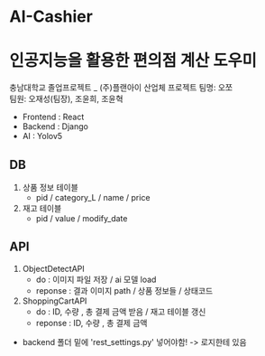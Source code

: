 # AI-Cashier

# 인공지능을 활용한 편의점 계산 도우미
  
충남대학교 졸업프로젝트  _ (주)플랜아이 산업체 프로젝트
팀명: 오쪼  
팀원: 오재성(팀장), 조윤희, 조윤혁     
  
- Frontend : React  
- Backend : Django
- AI : Yolov5

DB
----- 
1. 상품 정보 테이블
    - pid / category_L / name / price
2. 재고 테이블
    - pid / value / modify_date


API
----- 
1. ObjectDetectAPI
    - do : 이미지 파일 저장 / ai 모델 load  
    - reponse : 결과 이미지 path / 상품 정보들 / 상태코드  
2. ShoppingCartAPI
    - do : ID, 수량 , 총 결제 금액 받음 / 재고 테이블 갱신
    - reponse : ID, 수량 , 총 결제 금액

  
+ backend 폴더 밑에 'rest_settings.py' 넣어야함! -> 로지한테 있음  

